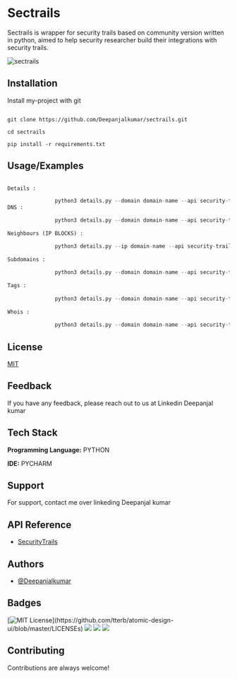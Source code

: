 
# Sectrails

Sectrails is wrapper for security trails based on community version written in python, aimed to help security researcher build their integrations with 
security trails. 

![sectrails](https://user-images.githubusercontent.com/55708909/123972108-32994180-d9d8-11eb-9acd-ea15768089f2.png)

    
## Installation 

Install my-project with git

```

git clone https://github.com/Deepanjalkumar/sectrails.git

cd sectrails

pip install -r requirements.txt

```
    
## Usage/Examples

```PYTHON

Details :

               python3 details.py --domain domain-name --api security-trails-api --output output-filename
DNS :

               python3 details.py --domain domain-name --api security-trails-api --output output-filename
               
Neighbours (IP BLOCKS) :

               python3 details.py --ip domain-name --api security-trails-api --output output-filename
               
Subdomains :
 
               python3 details.py --domain domain-name --api security-trails-api --output output-filename
               
Tags :
 
               python3 details.py --domain domain-name --api security-trails-api --output output-filename
               
Whois :
 
               python3 details.py --domain domain-name --api security-trails-api --output output-filename

```

  
## License

[MIT](https://choosealicense.com/licenses/mit/)

  
## Feedback

If you have any feedback, please reach out to us at Linkedin Deepanjal kumar

  
## Tech Stack

**Programming Language:** PYTHON

**IDE:** PYCHARM

  
## Support

For support, contact me over linkeding Deepanjal kumar

  
## API Reference

- [SecurityTrails](http://securitytrails.com)

  
## Authors

- [@Deepanjalkumar](https://github.com/Deepanjalkumar)

  
## Badges

[![MIT License](https://img.shields.io/apm/l/atomic-design-ui.svg?)](https://github.com/tterb/atomic-design-ui/blob/master/LICENSEs)
![](https://img.shields.io/badge/OS-Linux-informational?style=flat&logo=linux&logoColor=white&color=2bbc8a)
![](https://img.shields.io/badge/Code-Python-informational?style=flat&logo=python&logoColor=white&color=2bbc8a)
![](https://img.shields.io/badge/Shell-Bash-informational?style=flat&logo=gnu-bash&logoColor=white&color=2bbc8a)


  
## Contributing

Contributions are always welcome!


